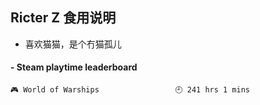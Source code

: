 ## Ricter Z 食用说明
- 喜欢猫猫，是个冇猫孤儿

<!-- steam-box start -->
#### - Steam playtime leaderboard
```text
🎮 World of Warships                 🕘 241 hrs 1 mins
```
<!-- Powered by https://github.com/YouEclipse/steam-box . -->
<!-- steam-box end -->
